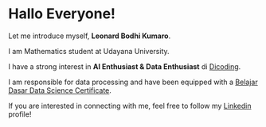 # Hallo Everyone! 

Let me introduce myself, **Leonard Bodhi Kumaro**.<br>

I am Mathematics student at Udayana University.

I have a strong interest in **AI Enthusiast & Data Enthusiast** di [Dicoding](https://www.dicoding.com/).<br>

I am responsible for data processing and have been equipped with a [Belajar Dasar Data Science Certificate](https://github.com/user-attachments/files/18814734/sertifikat_belajar_dasar_data_science.pdf).<br>

If you are interested in connecting with me, feel free to follow my [Linkedin](https://www.linkedin.com/in/leonardkumaro/) profile!
